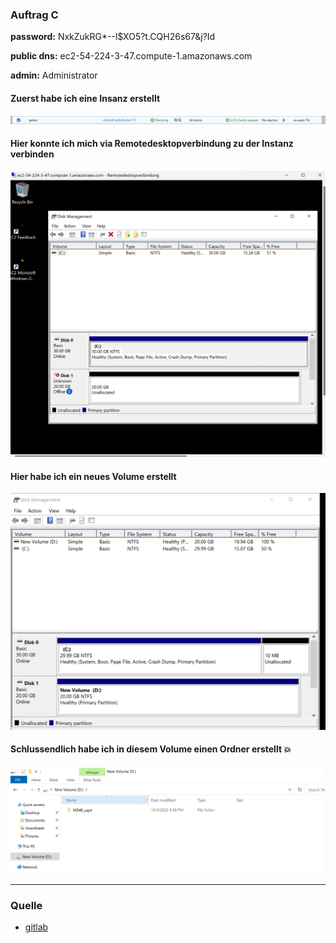 ### Auftrag C

**password:** NxkZukRG*--l$XO5?t.CQH26s67&j?Id

**public dns:** ec2-54-224-3-47.compute-1.amazonaws.com

**admin:** Administrator

#### Zuerst habe ich eine Insanz erstellt
![Alt text](image-10.png)
#### Hier konnte ich mich via Remotedesktopverbindung zu der Instanz verbinden
![Alt text](image-5.png)
#### Hier habe ich ein neues Volume erstellt
![Alt text](image-7.png)
#### Schlussendlich habe ich in diesem Volume einen Ordner erstellt 💥
![Alt text](image-8.png)

<hr>

### Quelle
- [gitlab](https://gitlab.com/ser-cal/m346/-/blob/main/KN04/KN04.md)